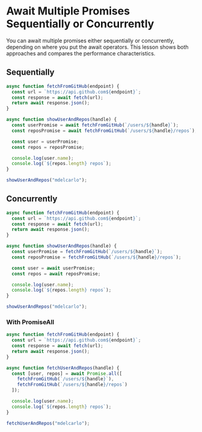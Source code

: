 # Await Multiple Promises Sequentially or Concurrently

You can await multiple promises either sequentially or concurrently, depending on where you put the await operators. This lesson shows both approaches and compares the performance characteristics.

## Sequentially

```js
async function fetchFromGitHub(endpoint) {
  const url = `https://api.github.com${endpoint}`;
  const response = await fetch(url);
  return await response.json();
}

async function showUserAndRepos(handle) {
  const userPromise = await fetchFromGitHub(`/users/${handle}`);
  const reposPromise = await fetchFromGitHub(`/users/${handle}/repos`);

  const user = userPromise;
  const repos = reposPromise;

  console.log(user.name);
  console.log(`${repos.length} repos`);
}

showUserAndRepos("mdelcarlo");
```

## Concurrently

```js
async function fetchFromGitHub(endpoint) {
  const url = `https://api.github.com${endpoint}`;
  const response = await fetch(url);
  return await response.json();
}

async function showUserAndRepos(handle) {
  const userPromise = fetchFromGitHub(`/users/${handle}`);
  const reposPromise = fetchFromGitHub(`/users/${handle}/repos`);

  const user = await userPromise;
  const repos = await reposPromise;

  console.log(user.name);
  console.log(`${repos.length} repos`);
}

showUserAndRepos("mdelcarlo");
```

### With PromiseAll

```js
async function fetchFromGitHub(endpoint) {
  const url = `https://api.github.com${endpoint}`;
  const response = await fetch(url);
  return await response.json();
}

async function fetchUserAndRepos(handle) {
  const [user, repos] = await Promise.all([
    fetchFromGitHub(`/users/${handle}`),
    fetchFromGitHub(`/users/${handle}/repos`)
  ]);

  console.log(user.name);
  console.log(`${repos.length} repos`);
}

fetchUserAndRepos("mdelcarlo");
```
